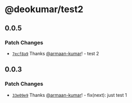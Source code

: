 # @deokumar/test2

## 0.0.5

### Patch Changes

- [`7ecf8a9`](https://github.com/armaan-kumar/test-npm/commit/7ecf8a9cca5e05799df1420f63763094b2200602) Thanks [@armaan-kumar](https://github.com/armaan-kumar)! - test 2

## 0.0.3

### Patch Changes

- [`33e09e9`](https://github.com/armaan-kumar/test-npm/commit/33e09e9359b345df0cef59e96cd83d2117fa70f3) Thanks [@armaan-kumar](https://github.com/armaan-kumar)! - fix(next): just test 1
